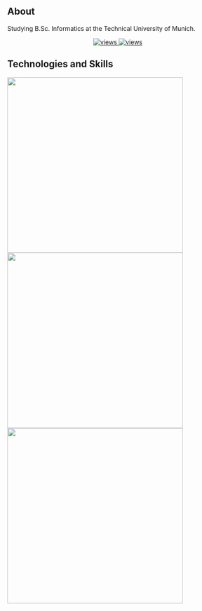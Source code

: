 ## About

Studying B.Sc. Informatics at the Technical University of Munich.

<p align="center">
  
  <a href="https://github.com/cgerards">
    <img alt="views" title="GitHub views" src="https://komarev.com/ghpvc/?username=cgerards&color=red"/>
  </a>

  <a href="https://github.com/cgerards?tab=followers">
    <img alt="views" title="GitHub followers" src="https://img.shields.io/github/followers/cgerards?style=flat"/>
  </a>  


</p>



## Technologies and Skills


<img width=400 src='https://github-readme-stats.vercel.app/api?username=cgerards&theme=vue-dark&show_icons=true&hide_border=true&count_private=true' />
<img width=400 src='https://github-readme-streak-stats.herokuapp.com/?user=cgerards&theme=vue-dark&hide_border=true' />
<img width=400 src='https://github-readme-stats.vercel.app/api/top-langs/?username=cgerards&theme=vue-dark&show_icons=true&hide_border=true&layout=compact' />



<!--
**cgerards/cgerards** is a ✨ _special_ ✨ repository because its `README.md` (this file) appears on your GitHub profile.

Here are some ideas to get you started:

- 🔭 I’m currently working on ...
- 🌱 I’m currently learning ...
- 👯 I’m looking to collaborate on ...
- 🤔 I’m looking for help with ...
- 💬 Ask me about ...
- 📫 How to reach me: ...
- 😄 Pronouns: ...
- ⚡ Fun fact: ...
-->
